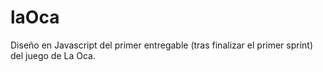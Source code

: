 laOca
=====

Diseño en Javascript del primer entregable (tras finalizar el primer sprint) del juego de La Oca.
